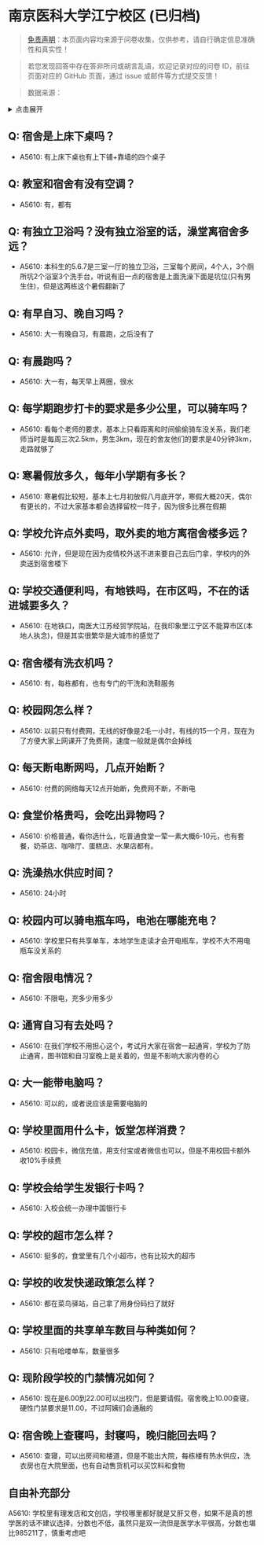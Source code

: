# 南京医科大学江宁校区 (已归档)

> [免责声明](https://colleges.chat/#_3)：本页面内容均来源于问卷收集，仅供参考，请自行确定信息准确性和真实性！

> 若您发现回答中存在答非所问或胡言乱语，欢迎记录对应的问卷 ID，前往页面对应的 GitHub 页面，通过 issue 或邮件等方式提交反馈！

> 数据来源：

<details><summary>点击展开</summary>
<ul>
<li>A5610: 匿名 (2022 年 06 月)</li>
</ul>
</details>

## Q: 宿舍是上床下桌吗？

- A5610: 有上床下桌也有上下铺+靠墙的四个桌子

## Q: 教室和宿舍有没有空调？

- A5610: 有，都有

## Q: 有独立卫浴吗？没有独立浴室的话，澡堂离宿舍多远？

- A5610: 本科生的5.6.7是三室一厅的独立卫浴，三室每个房间，4个人，3个厕所坑2个浴室3个洗手台，听说有旧一点的宿舍是上面洗澡下面是坑位(只有男生住)，但是这两栋这个暑假翻新了

## Q: 有早自习、晚自习吗？

- A5610: 大一有晚自习，有晨跑，之后没有了

## Q: 有晨跑吗？

- A5610: 大一有，每天早上两圈，很水

## Q: 每学期跑步打卡的要求是多少公里，可以骑车吗？

- A5610: 看每个老师的要求，基本上只看距离和时间偷偷骑车没关系，我们老师当时是每周三次2.5km，男生3km，现在的舍友他们的要求是40分钟3km，走路就够了

## Q: 寒暑假放多久，每年小学期有多长？

- A5610: 寒暑假比较短，基本上七月初放假八月底开学，寒假大概20天，偶尔有更长的，不过大家基本都会选择留校一阵子，因为很多比赛在假期

## Q: 学校允许点外卖吗，取外卖的地方离宿舍楼多远？

- A5610: 允许，但是现在因为疫情校外送不进来要自己去后门拿，学校内的外卖送到宿舍楼下

## Q: 学校交通便利吗，有地铁吗，在市区吗，不在的话进城要多久？

- A5610: 在地铁口，南医大江苏经贸学院站，在我印象里江宁区不能算市区(本地人执念)，但是其实很繁华是大城市的感觉了

## Q: 宿舍楼有洗衣机吗？

- A5610: 有，每栋都有，也有专门的干洗和洗鞋服务

## Q: 校园网怎么样？

- A5610: 以前只有付费网，无线的好像是2毛一小时，有线的15一个月，现在为了方便大家上网课开了免费网，速度一般就是偶尔会掉线

## Q: 每天断电断网吗，几点开始断？

- A5610: 付费的网络每天12点开始断，免费网不断，不断电

## Q: 食堂价格贵吗，会吃出异物吗？

- A5610: 价格普通，看你选什么，吃普通食堂一荤一素大概6-10元，也有套餐，奶茶店、咖啡厅、蛋糕店、水果店都有。

## Q: 洗澡热水供应时间？

- A5610: 24小时

## Q: 校园内可以骑电瓶车吗，电池在哪能充电？

- A5610: 学校里只有共享单车，本地学生走读才会开电瓶车，学校不大不用电瓶车没关系的

## Q: 宿舍限电情况？

- A5610: 不限电，充多少用多少

## Q: 通宵自习有去处吗？

- A5610: 在我们学校不用担心这个，考试月大家在宿舍一起通宵，学校为了防止通宵，图书馆和自习室晚上是关着的，但是不影响大家内卷的心

## Q: 大一能带电脑吗？

- A5610: 可以的，或者说应该是需要电脑的

## Q: 学校里面用什么卡，饭堂怎样消费？

- A5610: 校园卡，微信充值，用支付宝或者微信也可以，但是不用校园卡额外收10%手续费

## Q: 学校会给学生发银行卡吗？

- A5610: 入校会统一办理中国银行卡

## Q: 学校的超市怎么样？

- A5610: 挺多的，食堂里有几个小超市，也有比较大的超市

## Q: 学校的收发快递政策怎么样？

- A5610: 都在菜鸟驿站，自己拿了用身份码扫了就好

## Q: 学校里面的共享单车数目与种类如何？

- A5610: 只有哈喽单车，数量很多

## Q: 现阶段学校的门禁情况如何？

- A5610: 现在是6.00到22.00可以出校门，但是要请假。宿舍晚上10.00查寝，硬性门禁要求是11.00，不过阿姨们会通融的

## Q: 宿舍晚上查寝吗，封寝吗，晚归能回去吗？

- A5610: 查寝，可以出房间和楼道，但是不能出大院，每栋楼有热水供应，洗衣房也在大院里面，也有自动售货机可以买饮料和食物

## 自由补充部分

A5610: 学校里有理发店和文创店，学校哪里都好就是又肝又卷，如果不是真的想学医的话不建议选择，分数也不低，虽然只是双一流但是医学水平很高，分数也堪比985211了，慎重考虑吧